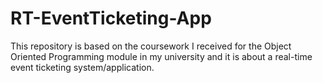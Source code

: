 # RT-EventTicketing-App
This repository is based on the coursework I received for the Object Oriented Programming module in my university and it is about a real-time event ticketing system/application.
